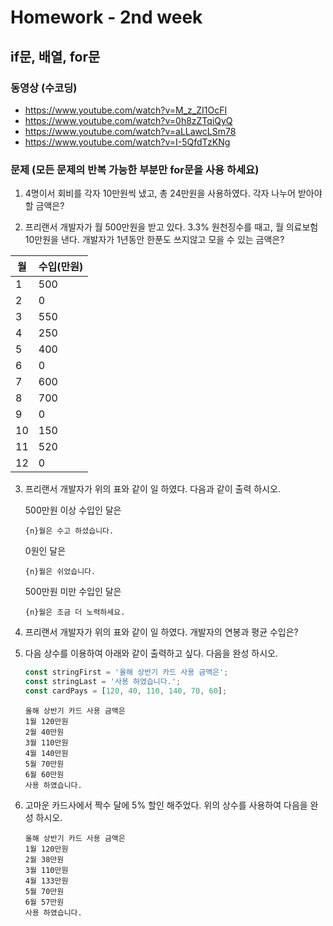 # Homework - 2nd week

## if문, 배열, for문
### 동영상 (수코딩)
* https://www.youtube.com/watch?v=M_z_ZI1OcFI
* https://www.youtube.com/watch?v=0h8zZTqiQyQ
* https://www.youtube.com/watch?v=aLLawcLSm78
* https://www.youtube.com/watch?v=I-5QfdTzKNg

### 문제 (모든 문제의 반복 가능한 부분만 for문을 사용 하세요)
1. 4명이서 회비를 각자 10만원씩 냈고, 총 24만원을 사용하였다. 각자 나누어 받아야 할 금액은?

2. 프리랜서 개발자가 월 500만원을 받고 있다. 3.3% 원천징수를 때고, 월 의료보험 10만원을 낸다. 개발자가 1년동안 한푼도 쓰지않고 모을 수 있는 금액은?

| 월 | 수입(만원) |
|---|:---|
| 1 | 500 |
| 2 | 0 |
| 3 | 550 |
| 4 | 250 |
| 5 | 400 |
| 6 | 0 |
| 7 | 600 |
| 8 | 700 |
| 9 | 0 |
| 10 | 150 |
| 11 | 520 |
| 12 | 0 |

3. 프리랜서 개발자가 위의 표와 같이 일 하였다. 다음과 같이 출력 하시오.

    500만원 이상 수입인 달은
    ```
    {n}월은 수고 하셨습니다.
    ```
    0원인 달은
    ```
    {n}월은 쉬었습니다.
    ```
    500만원 미만 수입인 달은
    ```
    {n}월은 조금 더 노력하세요.
    ```

4. 프리랜서 개발자가 위의 표와 같이 일 하였다. 개발자의 연봉과 평균 수입은?

5. 다음 상수를 이용하여 아래와 같이 출력하고 싶다. 다음을 완성 하시오.
    ```js
    const stringFirst = '올해 상반기 카드 사용 금액은';
    const stringLast = '사용 하였습니다.';
    const cardPays = [120, 40, 110, 140, 70, 60];
    ```
    ```
    올해 상반기 카드 사용 금액은
    1월 120만원
    2월 40만원
    3월 110만원
    4월 140만원
    5월 70만원
    6월 60만원
    사용 하였습니다.
    ```

6. 고마운 카드사에서 짝수 달에 5% 할인 해주었다. 위의 상수를 사용하여 다음을 완성 하시오.
    ```
    올해 상반기 카드 사용 금액은
    1월 120만원
    2월 38만원
    3월 110만원
    4월 133만원
    5월 70만원
    6월 57만원
    사용 하였습니다.
    ```
